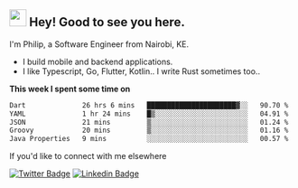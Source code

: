 <h2><img src="https://slackmojis.com/emojis/3643-cool-doge/download" width="30"/> Hey! Good to see you here.</h2>

<p>I'm Philip, a Software Engineer from Nairobi, KE. 

- I build mobile and backend applications.
- I like Typescript, Go, Flutter, Kotlin.. I write Rust sometimes too..</p>

**This week I spent some time on**
<!--START_SECTION:waka-->

```txt
Dart              26 hrs 6 mins   ██████████████████████▓░░   90.70 %
YAML              1 hr 24 mins    █▒░░░░░░░░░░░░░░░░░░░░░░░   04.91 %
JSON              21 mins         ▒░░░░░░░░░░░░░░░░░░░░░░░░   01.24 %
Groovy            20 mins         ▒░░░░░░░░░░░░░░░░░░░░░░░░   01.16 %
Java Properties   9 mins          ░░░░░░░░░░░░░░░░░░░░░░░░░   00.57 %
```

<!--END_SECTION:waka-->

If you'd like to connect with me elsewhere

[![Twitter Badge](https://img.shields.io/badge/-Twitter-1ca0f1?style=flat-square&labelColor=1ca0f1&logo=twitter&logoColor=white&link=https://twitter.com/_diogorodrigues)](https://twitter.com/kimathiphil)  [![Linkedin Badge](https://img.shields.io/badge/-LinkedIn-blue?style=flat-square&logo=Linkedin&logoColor=white&link=https://www.linkedin.com/in/philip-kimathi-2604a9114/)](https://www.linkedin.com/in/philip-kimathi-2604a9114/)
